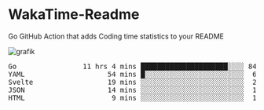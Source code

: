 # WakaTime-Readme

Go GitHub Action that adds Coding time statistics to your README 

![grafik](https://user-images.githubusercontent.com/95316598/205391772-e35cd801-f01f-4447-b9c5-904d6f0c8e7d.png)

<!--WakaTime-Start-->
<pre>Go                11 hrs 4 mins █████████████████████░░░░ 84.62 %</br>YAML                    54 mins █░░░░░░░░░░░░░░░░░░░░░░░░  6.96 %</br>Svelte                  19 mins ░░░░░░░░░░░░░░░░░░░░░░░░░  2.53 %</br>JSON                    14 mins ░░░░░░░░░░░░░░░░░░░░░░░░░  1.80 %</br>HTML                     9 mins ░░░░░░░░░░░░░░░░░░░░░░░░░  1.17 %</br></pre>
<!--WakaTime-End-->
